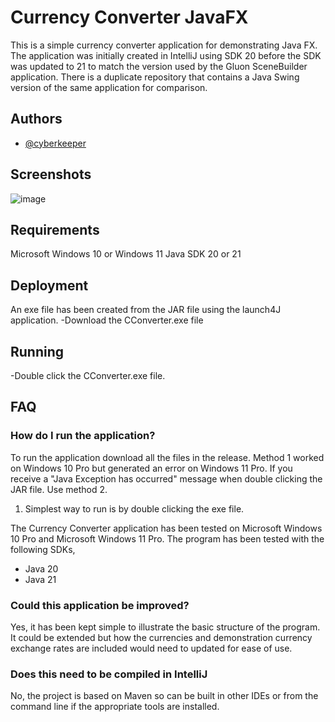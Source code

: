 
# Currency Converter JavaFX

This is a simple currency converter application for demonstrating Java FX. The application was initially created in IntelliJ using SDK 20 before the SDK was updated to 21 to match the version used by the Gluon SceneBuilder application.
There is a duplicate repository that contains a Java Swing version of the same application for comparison.


## Authors

- [@cyberkeeper](https://github.com/cyberkeeper)


## Screenshots

![image](https://github.com/cyberkeeper/CurrencyConverterJavaFX/assets/40637121/b46781c3-dfb2-42e9-8bff-be90a5233f3f)


## Requirements
Microsoft Windows 10 or Windows 11
Java SDK 20 or 21

## Deployment
An exe file has been created from the JAR file using the launch4J application.
-Download the CConverter.exe file

## Running
-Double click the CConverter.exe file.

## FAQ

### How do I run the application?

To run the application download all the files in the release. Method 1 worked on Windows 10 Pro but generated an error on Windows 11 Pro. If you receive a "Java Exception has occurred" message when double clicking the JAR file. Use method 2.

1. Simplest way to run is by double clicking the exe file.

The Currency Converter application has been tested on Microsoft Windows 10 Pro and Microsoft Windows 11 Pro.
The program has been tested with the following SDKs,
- Java 20
- Java 21


### Could this application be improved?

Yes, it has been kept simple to illustrate the basic structure of the program. It could be extended but how the currencies and demonstration currency exchange rates are included would need to updated for ease of use.

### Does this need to be compiled in IntelliJ

No, the project is based on Maven so can be built in other IDEs or from the command line if the appropriate tools are installed.
